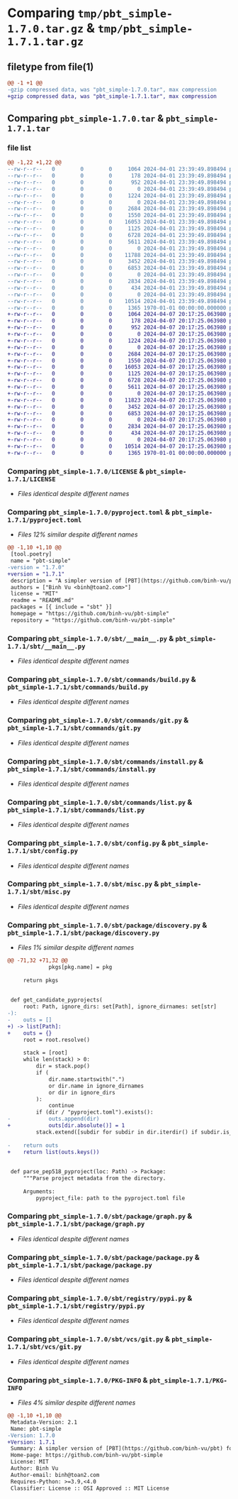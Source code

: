 # Comparing `tmp/pbt_simple-1.7.0.tar.gz` & `tmp/pbt_simple-1.7.1.tar.gz`

## filetype from file(1)

```diff
@@ -1 +1 @@
-gzip compressed data, was "pbt_simple-1.7.0.tar", max compression
+gzip compressed data, was "pbt_simple-1.7.1.tar", max compression
```

## Comparing `pbt_simple-1.7.0.tar` & `pbt_simple-1.7.1.tar`

### file list

```diff
@@ -1,22 +1,22 @@
--rw-r--r--   0        0        0     1064 2024-04-01 23:39:49.898494 pbt_simple-1.7.0/LICENSE
--rw-r--r--   0        0        0      178 2024-04-01 23:39:49.898494 pbt_simple-1.7.0/README.md
--rw-r--r--   0        0        0      952 2024-04-01 23:39:49.898494 pbt_simple-1.7.0/pyproject.toml
--rw-r--r--   0        0        0        0 2024-04-01 23:39:49.898494 pbt_simple-1.7.0/sbt/__init__.py
--rw-r--r--   0        0        0     1224 2024-04-01 23:39:49.898494 pbt_simple-1.7.0/sbt/__main__.py
--rw-r--r--   0        0        0        0 2024-04-01 23:39:49.898494 pbt_simple-1.7.0/sbt/commands/__init__.py
--rw-r--r--   0        0        0     2684 2024-04-01 23:39:49.898494 pbt_simple-1.7.0/sbt/commands/build.py
--rw-r--r--   0        0        0     1550 2024-04-01 23:39:49.898494 pbt_simple-1.7.0/sbt/commands/git.py
--rw-r--r--   0        0        0    16053 2024-04-01 23:39:49.898494 pbt_simple-1.7.0/sbt/commands/install.py
--rw-r--r--   0        0        0     1125 2024-04-01 23:39:49.898494 pbt_simple-1.7.0/sbt/commands/list.py
--rw-r--r--   0        0        0     6728 2024-04-01 23:39:49.898494 pbt_simple-1.7.0/sbt/config.py
--rw-r--r--   0        0        0     5611 2024-04-01 23:39:49.898494 pbt_simple-1.7.0/sbt/misc.py
--rw-r--r--   0        0        0        0 2024-04-01 23:39:49.898494 pbt_simple-1.7.0/sbt/package/__init__.py
--rw-r--r--   0        0        0    11788 2024-04-01 23:39:49.898494 pbt_simple-1.7.0/sbt/package/discovery.py
--rw-r--r--   0        0        0     3452 2024-04-01 23:39:49.898494 pbt_simple-1.7.0/sbt/package/graph.py
--rw-r--r--   0        0        0     6853 2024-04-01 23:39:49.898494 pbt_simple-1.7.0/sbt/package/package.py
--rw-r--r--   0        0        0        0 2024-04-01 23:39:49.898494 pbt_simple-1.7.0/sbt/registry/__init__.py
--rw-r--r--   0        0        0     2834 2024-04-01 23:39:49.898494 pbt_simple-1.7.0/sbt/registry/pypi.py
--rw-r--r--   0        0        0      434 2024-04-01 23:39:49.898494 pbt_simple-1.7.0/sbt/registry/registry.py
--rw-r--r--   0        0        0        0 2024-04-01 23:39:49.898494 pbt_simple-1.7.0/sbt/vcs/__init__.py
--rw-r--r--   0        0        0    10514 2024-04-01 23:39:49.898494 pbt_simple-1.7.0/sbt/vcs/git.py
--rw-r--r--   0        0        0     1365 1970-01-01 00:00:00.000000 pbt_simple-1.7.0/PKG-INFO
+-rw-r--r--   0        0        0     1064 2024-04-07 20:17:25.063980 pbt_simple-1.7.1/LICENSE
+-rw-r--r--   0        0        0      178 2024-04-07 20:17:25.063980 pbt_simple-1.7.1/README.md
+-rw-r--r--   0        0        0      952 2024-04-07 20:17:25.063980 pbt_simple-1.7.1/pyproject.toml
+-rw-r--r--   0        0        0        0 2024-04-07 20:17:25.063980 pbt_simple-1.7.1/sbt/__init__.py
+-rw-r--r--   0        0        0     1224 2024-04-07 20:17:25.063980 pbt_simple-1.7.1/sbt/__main__.py
+-rw-r--r--   0        0        0        0 2024-04-07 20:17:25.063980 pbt_simple-1.7.1/sbt/commands/__init__.py
+-rw-r--r--   0        0        0     2684 2024-04-07 20:17:25.063980 pbt_simple-1.7.1/sbt/commands/build.py
+-rw-r--r--   0        0        0     1550 2024-04-07 20:17:25.063980 pbt_simple-1.7.1/sbt/commands/git.py
+-rw-r--r--   0        0        0    16053 2024-04-07 20:17:25.063980 pbt_simple-1.7.1/sbt/commands/install.py
+-rw-r--r--   0        0        0     1125 2024-04-07 20:17:25.063980 pbt_simple-1.7.1/sbt/commands/list.py
+-rw-r--r--   0        0        0     6728 2024-04-07 20:17:25.063980 pbt_simple-1.7.1/sbt/config.py
+-rw-r--r--   0        0        0     5611 2024-04-07 20:17:25.063980 pbt_simple-1.7.1/sbt/misc.py
+-rw-r--r--   0        0        0        0 2024-04-07 20:17:25.063980 pbt_simple-1.7.1/sbt/package/__init__.py
+-rw-r--r--   0        0        0    11823 2024-04-07 20:17:25.063980 pbt_simple-1.7.1/sbt/package/discovery.py
+-rw-r--r--   0        0        0     3452 2024-04-07 20:17:25.063980 pbt_simple-1.7.1/sbt/package/graph.py
+-rw-r--r--   0        0        0     6853 2024-04-07 20:17:25.063980 pbt_simple-1.7.1/sbt/package/package.py
+-rw-r--r--   0        0        0        0 2024-04-07 20:17:25.063980 pbt_simple-1.7.1/sbt/registry/__init__.py
+-rw-r--r--   0        0        0     2834 2024-04-07 20:17:25.063980 pbt_simple-1.7.1/sbt/registry/pypi.py
+-rw-r--r--   0        0        0      434 2024-04-07 20:17:25.063980 pbt_simple-1.7.1/sbt/registry/registry.py
+-rw-r--r--   0        0        0        0 2024-04-07 20:17:25.063980 pbt_simple-1.7.1/sbt/vcs/__init__.py
+-rw-r--r--   0        0        0    10514 2024-04-07 20:17:25.063980 pbt_simple-1.7.1/sbt/vcs/git.py
+-rw-r--r--   0        0        0     1365 1970-01-01 00:00:00.000000 pbt_simple-1.7.1/PKG-INFO
```

### Comparing `pbt_simple-1.7.0/LICENSE` & `pbt_simple-1.7.1/LICENSE`

 * *Files identical despite different names*

### Comparing `pbt_simple-1.7.0/pyproject.toml` & `pbt_simple-1.7.1/pyproject.toml`

 * *Files 12% similar despite different names*

```diff
@@ -1,10 +1,10 @@
 [tool.poetry]
 name = "pbt-simple"
-version = "1.7.0"
+version = "1.7.1"
 description = "A simpler version of [PBT](https://github.com/binh-vu/pbt) for installing a package (and its local dependencies in editable mode) and build extension modules written in PYO3."
 authors = ["Binh Vu <binh@toan2.com>"]
 license = "MIT"
 readme = "README.md"
 packages = [{ include = "sbt" }]
 homepage = "https://github.com/binh-vu/pbt-simple"
 repository = "https://github.com/binh-vu/pbt-simple"
```

### Comparing `pbt_simple-1.7.0/sbt/__main__.py` & `pbt_simple-1.7.1/sbt/__main__.py`

 * *Files identical despite different names*

### Comparing `pbt_simple-1.7.0/sbt/commands/build.py` & `pbt_simple-1.7.1/sbt/commands/build.py`

 * *Files identical despite different names*

### Comparing `pbt_simple-1.7.0/sbt/commands/git.py` & `pbt_simple-1.7.1/sbt/commands/git.py`

 * *Files identical despite different names*

### Comparing `pbt_simple-1.7.0/sbt/commands/install.py` & `pbt_simple-1.7.1/sbt/commands/install.py`

 * *Files identical despite different names*

### Comparing `pbt_simple-1.7.0/sbt/commands/list.py` & `pbt_simple-1.7.1/sbt/commands/list.py`

 * *Files identical despite different names*

### Comparing `pbt_simple-1.7.0/sbt/config.py` & `pbt_simple-1.7.1/sbt/config.py`

 * *Files identical despite different names*

### Comparing `pbt_simple-1.7.0/sbt/misc.py` & `pbt_simple-1.7.1/sbt/misc.py`

 * *Files identical despite different names*

### Comparing `pbt_simple-1.7.0/sbt/package/discovery.py` & `pbt_simple-1.7.1/sbt/package/discovery.py`

 * *Files 1% similar despite different names*

```diff
@@ -71,32 +71,32 @@
             pkgs[pkg.name] = pkg
 
     return pkgs
 
 
 def get_candidate_pyprojects(
     root: Path, ignore_dirs: set[Path], ignore_dirnames: set[str]
-):
-    outs = []
+) -> list[Path]:
+    outs = {}
     root = root.resolve()
 
     stack = [root]
     while len(stack) > 0:
         dir = stack.pop()
         if (
             dir.name.startswith(".")
             or dir.name in ignore_dirnames
             or dir in ignore_dirs
         ):
             continue
         if (dir / "pyproject.toml").exists():
-            outs.append(dir)
+            outs[dir.absolute()] = 1
         stack.extend([subdir for subdir in dir.iterdir() if subdir.is_dir()])
 
-    return outs
+    return list(outs.keys())
 
 
 def parse_pep518_pyproject(loc: Path) -> Package:
     """Parse project metadata from the directory.
 
     Arguments:
         pyproject_file: path to the pyproject.toml file
```

### Comparing `pbt_simple-1.7.0/sbt/package/graph.py` & `pbt_simple-1.7.1/sbt/package/graph.py`

 * *Files identical despite different names*

### Comparing `pbt_simple-1.7.0/sbt/package/package.py` & `pbt_simple-1.7.1/sbt/package/package.py`

 * *Files identical despite different names*

### Comparing `pbt_simple-1.7.0/sbt/registry/pypi.py` & `pbt_simple-1.7.1/sbt/registry/pypi.py`

 * *Files identical despite different names*

### Comparing `pbt_simple-1.7.0/sbt/vcs/git.py` & `pbt_simple-1.7.1/sbt/vcs/git.py`

 * *Files identical despite different names*

### Comparing `pbt_simple-1.7.0/PKG-INFO` & `pbt_simple-1.7.1/PKG-INFO`

 * *Files 4% similar despite different names*

```diff
@@ -1,10 +1,10 @@
 Metadata-Version: 2.1
 Name: pbt-simple
-Version: 1.7.0
+Version: 1.7.1
 Summary: A simpler version of [PBT](https://github.com/binh-vu/pbt) for installing a package (and its local dependencies in editable mode) and build extension modules written in PYO3.
 Home-page: https://github.com/binh-vu/pbt-simple
 License: MIT
 Author: Binh Vu
 Author-email: binh@toan2.com
 Requires-Python: >=3.9,<4.0
 Classifier: License :: OSI Approved :: MIT License
```


